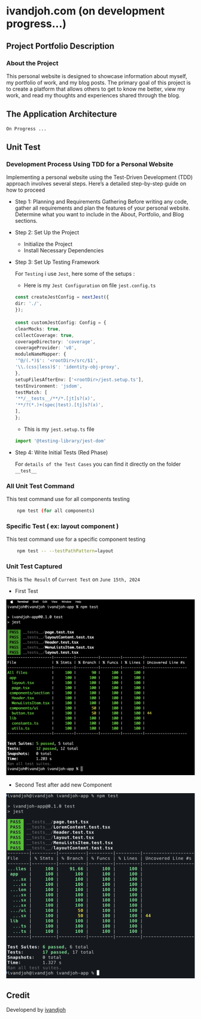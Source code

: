 # ivandjoh.com (on development progress...)

## Project Portfolio Description

### About the Project

This personal website is designed to showcase information about myself, my portfolio of work, and my blog posts. The
primary goal of this project is to create a platform that allows others to get to know me better, view my work, and read
my thoughts and experiences shared through the blog.

## The Application Architecture

```
On Progress ...
```

## Unit Test

### Development Process Using TDD for a Personal Website

Implementing a personal website using the Test-Driven Development (TDD) approach involves several steps. Here’s a
detailed step-by-step guide on how to proceed

- Step 1: Planning and Requirements Gathering
  Before writing any code, gather all requirements and plan the features of your personal website. Determine what you
  want to include in the About, Portfolio, and Blog sections.
- Step 2: Set Up the Project
    - Initialize the Project
    - Install Necessary Dependencies
- Step 3: Set Up Testing Framework

  For `Testing` i use `Jest`, here some of the setups :

    - Here is my `Jest Configuration` on file `jest.config.ts`

    ```typescript
    const createJestConfig = nextJest({
    dir: './',
    });
    
    const customJestConfig: Config = {
    clearMocks: true,
    collectCoverage: true,
    coverageDirectory: 'coverage',
    coverageProvider: 'v8',
    moduleNameMapper: {
    '^@/(.*)$': '<rootDir>/src/$1',
    '\\.(css|less)$': 'identity-obj-proxy',
    },
    setupFilesAfterEnv: ['<rootDir>/jest.setup.ts'],
    testEnvironment: 'jsdom',
    testMatch: [
    '**/__tests__/**/*.[jt]s?(x)',
    '**/?(*.)+(spec|test).[tj]s?(x)',
    ],
  };
  ```
    - This is my `jest.setup.ts` file

  ```typescript
  import '@testing-library/jest-dom'
  ```

- Step 4: Write Initial Tests (Red Phase)
  
    For `details of the Test Cases` you can find it directly on the folder `__test__`

### All Unit Test Command

This test command use for all components testing

```bash
    npm test (for all components)
   ```

### Specific Test ( ex: layout component )

This test command use for a specific component testing

```bash
    npm test -- --testPathPattern=layout
```

### Unit Test Captured

This is `The Result` of `Current Test` on `June 15th, 2024`

- First Test

![layout](/public/unit_test/all_test_001.png)

- Second Test after add new Component

![layout](/public/unit_test/all_test_002.png)


## Credit 

Developend by [ivandjoh](https://www.linkedin.com/in/ivandjoh/)
